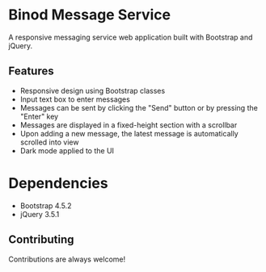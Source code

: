 # Binod Message Service

A responsive messaging service web application built with Bootstrap and jQuery.

## Features

- Responsive design using Bootstrap classes
- Input text box to enter messages
- Messages can be sent by clicking the "Send" button or by pressing the "Enter" key
- Messages are displayed in a fixed-height section with a scrollbar
- Upon adding a new message, the latest message is automatically scrolled into view
- Dark mode applied to the UI

# Dependencies
- Bootstrap 4.5.2
- jQuery 3.5.1

## Contributing

Contributions are always welcome!
